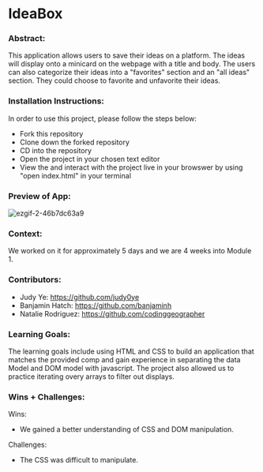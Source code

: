 # IdeaBox 

### Abstract:
[//]: <> (Briefly describe what you built and its features. What problem is the app solving? How does this application solve that problem?)
This application allows users to save their ideas on a platform. The ideas will display onto a minicard on the webpage with a title and body. The users can also categorize their ideas into a "favorites" section and an "all ideas" section. They could choose to favorite and unfavorite their ideas.


### Installation Instructions:
[//]: <> (What steps does a person have to take to get your app cloned down and running?)
In order to use this project, please follow the steps below:
- Fork this repository
- Clone down the forked repository
- CD into the repository 
- Open the project in your chosen text editor
- View the and interact with the project live in your browswer by using "open index.html" in your terminal

### Preview of App:
[//]: <> (Provide ONE gif or screenshot of your application - choose the "coolest" piece of functionality to show off.)
![ezgif-2-46b7dc63a9](https://github.com/judy0ye/whats-for-dinner/assets/129805348/ffe4ac82-c1f7-48b2-8c6b-e70d9eac5473)


### Context:
[//]: <> (Give some context for the project here. How long did you have to work on it? How far into the Turing program are you?)
We worked on it for approximately 5 days and we are 4 weeks into Module 1.

### Contributors:
[//]: <> (Who worked on this application? Link to their GitHubs.)
- Judy Ye: https://github.com/judy0ye
- Banjamin Hatch: https://github.com/banjaminh
- Natalie Rodriguez: https://github.com/codinggeographer

### Learning Goals:
[//]: <> (What were the learning goals of this project? What tech did you work with?)
The learning goals include using HTML and CSS to build an application that matches the provided comp and gain experience in separating the data Model and DOM model with javascript. The project also allowed us to practice iterating overy arrays to filter out displays.

### Wins + Challenges:
[//]: <> (What are 2-3 wins you have from this project? What were some challenges you faced - and how did you get over them?)
Wins:

- We gained a better understanding of CSS and DOM manipulation. 


Challenges:

- The CSS was difficult to manipulate.
